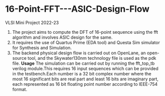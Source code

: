 # 16-Point-FFT---ASIC-Design-Flow
VLSI Mini Project 2022-23
1) The project aims to compute the DFT of 16-point sequence using the fft algorithm and involves ASIC design for the same.
2) It requires the use of Quartus Prime (EDA tool) and Questa Sim simulator for Synthesis and Simulation.
3) The backend physical design flow is carried out on OpenLane, an open-source tool, and the Skywater130nm technology file is used as the pdk file.
**Usage**
The simulation can be carried out by running the fft_top_tb verilog module.This requires 16 input sequences which can be provided in the testbench.Each number is a 32 bit complex number where the most 16 significant bits are real part and least 16 bits are imaginary part, each represented as 16 bit floating point number according to IEEE-754 format.
